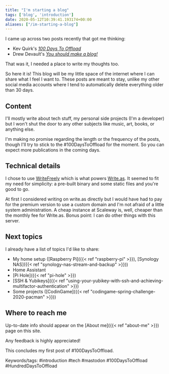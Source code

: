 ```yaml
---
title: "I'm starting a blog"
tags: ['blog', 'introduction']
date: 2020-05-12T10:39:41.193174+00:00
aliases: ["/im-starting-a-blog"]
---
```

I came up across two posts recently that got me thinking:

* Kev Quirk's [*100 Days To Offload*](https://100daystooffload.com)
* Drew Devault's [*You should make a blog!*](https://drewdevault.com/make-a-blog)

That was it, I needed a place to write my thoughts too.

So here it is! This blog will be my little space of the internet where I can share what I feel I want to. These posts are meant to stay, unlike my other social media accounts where I tend to automatically delete everything older than 30 days.
<!--more-->

## Content

I'll mostly write about tech stuff, my personal side projects (I'm a developer) but I won't shut the door to any other subjects like music, art, books, or anything else.

I'm making no promise regarding the length or the frequency of the posts, though I'll try to stick to the #100DaysToOffload for the moment. So you can expect more publications in the coming days.

## Technical details

I chose to use [WriteFreely](http://writefreely.org/) which is what powers [Write.as](https://write.as). It seemed to fit my need for simplicity: a pre-built binary and some static files and you're good to go.

At first I considered writing on write.as directly but I would have had to pay for the premium version to use a custom domain and I'm not afraid of a little system administration. A cheap instance at Scaleway is, well, cheaper than the monthly fee for Write.as. Bonus point: I can do other things with this server.

## Next topics

I already have a list of topics I'd like to share:

* My home setup ([Raspberry Pi]({{< ref "raspberry-pi" >}}), [Synology NAS]({{< ref "synology-nas-stream-and-backup" >}}))
* Home Assistant
* [Pi Hole]({{< ref "pi-hole" >}})
* [SSH & Yubikeys]({{< ref "using-your-yubikey-with-ssh-and-achieving-multifactor-authentication" >}})
* Some projects ([CodinGame]({{< ref "codingame-spring-challenge-2020-pacman" >}}))

## Where to reach me

Up-to-date info should appear on the [About me]({{< ref "about-me" >}}) page on this site.

Any feedback is highly appreciated!

This concludes my first post of #100DaysToOffload.

Keywords/tags:
#introduction #tech #mastodon #100DaysToOffload #HundredDaysToOffload
